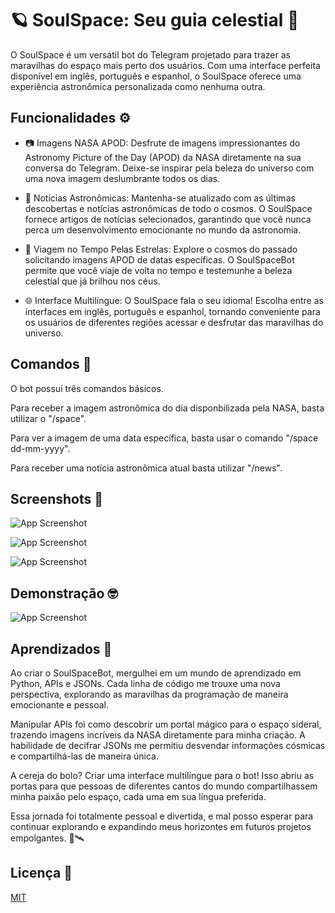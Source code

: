 
# 🪐 SoulSpace: Seu guia celestial 🔭

O SoulSpace é um versátil bot do Telegram projetado para trazer as maravilhas do espaço mais perto dos usuários. Com uma interface perfeita disponível em inglês, português e espanhol, o SoulSpace oferece uma experiência astronômica personalizada como nenhuma outra.


## Funcionalidades ⚙️

- 📷 Imagens NASA APOD: Desfrute de imagens impressionantes do Astronomy Picture of the Day (APOD) da NASA diretamente na sua conversa do Telegram. Deixe-se inspirar pela beleza do universo com uma nova imagem deslumbrante todos os dias.

- 📰 Notícias Astronômicas: Mantenha-se atualizado com as últimas descobertas e notícias astronômicas de todo o cosmos. O SoulSpace fornece artigos de notícias selecionados, garantindo que você nunca perca um desenvolvimento emocionante no mundo da astronomia.

- 💫 Viagem no Tempo Pelas Estrelas: Explore o cosmos do passado solicitando imagens APOD de datas específicas. O SoulSpaceBot permite que você viaje de volta no tempo e testemunhe a beleza celestial que já brilhou nos céus.

- 🌐 Interface Multilíngue: O SoulSpace fala o seu idioma! Escolha entre as interfaces em inglês, português e espanhol, tornando conveniente para os usuários de diferentes regiões acessar e desfrutar das maravilhas do universo.



## Comandos 🤖

O bot possui três comandos básicos.

Para receber a imagem astronômica do dia disponbilizada pela NASA, basta utilizar o "/space". 

Para ver a imagem de uma data específica, basta usar o comando "/space dd-mm-yyyy".

Para receber uma notícia astronômica atual basta utilizar "/news".


## Screenshots 📸

![App Screenshot](https://imgur.com/bGcGYmi.png)

![App Screenshot](https://i.imgur.com/xT178RW.png)

![App Screenshot](https://i.imgur.com/WWgdr8q.png)



## Demonstração 🤓

![App Screenshot](https://i.imgur.com/Z6pWgAw.gif)

## Aprendizados 🚀

Ao criar o SoulSpaceBot, mergulhei em um mundo de aprendizado em Python, APIs e JSONs. Cada linha de código me trouxe uma nova perspectiva, explorando as maravilhas da programação de maneira emocionante e pessoal.

Manipular APIs foi como descobrir um portal mágico para o espaço sideral, trazendo imagens incríveis da NASA diretamente para minha criação. A habilidade de decifrar JSONs me permitiu desvendar informações cósmicas e compartilhá-las de maneira única.

A cereja do bolo? Criar uma interface multilíngue para o bot! Isso abriu as portas para que pessoas de diferentes cantos do mundo compartilhassem minha paixão pelo espaço, cada uma em sua língua preferida.

Essa jornada foi totalmente pessoal e divertida, e mal posso esperar para continuar explorando e expandindo meus horizontes em futuros projetos empolgantes. 🌌🛰️


## Licença 📗

[MIT](https://choosealicense.com/licenses/mit/)


